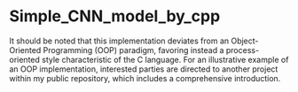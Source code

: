 # Simple_CNN_model_by_cpp
It should be noted that this implementation deviates from an Object-Oriented Programming (OOP) paradigm, favoring instead a process-oriented style characteristic of the C language. For an illustrative example of an OOP implementation, interested parties are directed to another project within my public repository, which includes a comprehensive introduction.